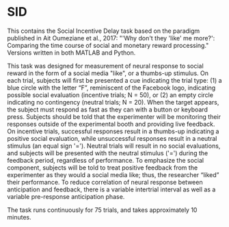 # SID
This contains the Social Incentive Delay task based on the paradigm published in Ait Oumeziane et al., 2017: "'Why don't they 'like' me more?': Comparing the time course of social and monetary reward processing." Versions written in both MATLAB and Python.

This task was designed for measurement of neural response to social reward in the form of a social media "like", or a thumbs-up stimulus. On each trial, subjects will first be presented a cue indicating the trial type: (1) a blue circle with the letter “F”, reminiscent of the Facebook logo, indicating possible social evaluation (incentive trials; N = 50), or (2) an empty circle indicating no contingency (neutral trials; N = 20). When the target appears, the subject must respond as fast as they can with a button or keyboard press. Subjects should be told that the experimenter will be monitoring their responses outside of the experimental booth and providing live feedback. On incentive trials, successful responses result in a thumbs-up indicating a positive social evaluation, while unsuccessful responses result in a neutral stimulus (an equal sign '='). Neutral trials will result in no social evaluations, and subjects will be presented with the neutral stimulus ('=') during the feedback period, regardless of performance. To emphasize the social component, subjects will be told to treat positive feedback from the experimenter as they would a social media like; thus, the researcher “liked” their performance. To reduce correlation of neural response between anticipation and feedback, there is a variable intertrial interval as well as a variable pre-response anticipation phase.

The task runs continuously for 75 trials, and takes approximately 10 minutes.
